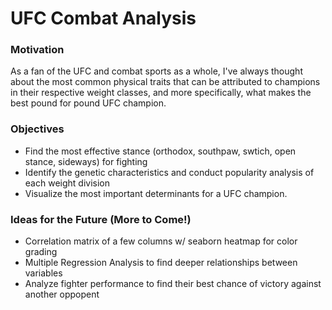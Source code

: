 # UFC Combat Analysis

### Motivation
<p> As a fan of the UFC and combat sports as a whole, I've always thought about the most common physical traits that can be attributed to champions in their respective weight classes, and more specifically, what makes the best pound for pound UFC champion. 
</p>

### Objectives 

- Find the most effective stance (orthodox, southpaw, swtich, open stance, sideways) for fighting
- Identify the genetic characteristics and conduct popularity analysis of each weight division
- Visualize the most important determinants for a UFC champion.

### Ideas for the Future (More to Come!)

- Correlation matrix of a few columns w/ seaborn heatmap for color grading
- Multiple Regression Analysis to find deeper relationships between variables
- Analyze fighter performance to find their best chance of victory against another oppopent
